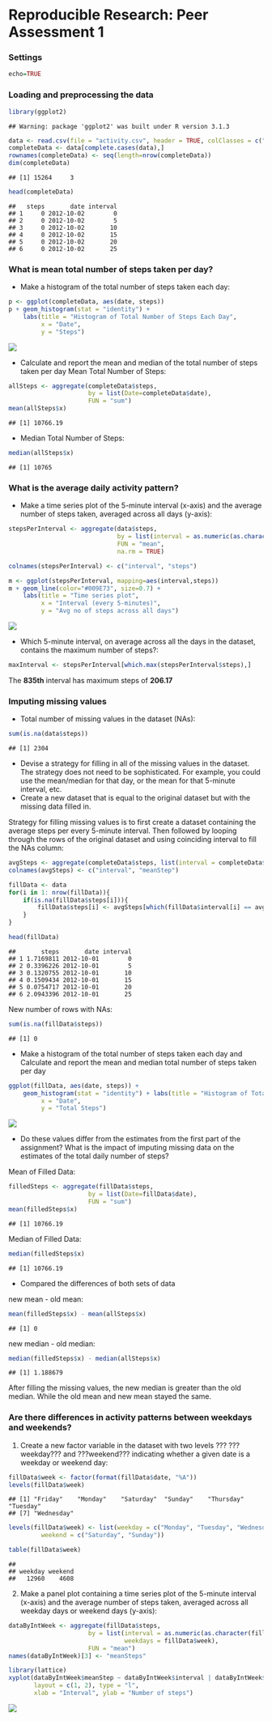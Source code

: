 # Reproducible Research: Peer Assessment 1
### Settings

```r
echo=TRUE
```

### Loading and preprocessing the data

```r
library(ggplot2)
```

```
## Warning: package 'ggplot2' was built under R version 3.1.3
```

```r
data <- read.csv(file = "activity.csv", header = TRUE, colClasses = c("integer","Date", "factor"))
completeData <- data[complete.cases(data),]
rownames(completeData) <- seq(length=nrow(completeData))
dim(completeData)
```

```
## [1] 15264     3
```

```r
head(completeData)
```

```
##   steps       date interval
## 1     0 2012-10-02        0
## 2     0 2012-10-02        5
## 3     0 2012-10-02       10
## 4     0 2012-10-02       15
## 5     0 2012-10-02       20
## 6     0 2012-10-02       25
```


### What is mean total number of steps taken per day?
- Make a histogram of the total number of steps taken each day:

```r
p <- ggplot(completeData, aes(date, steps))
p + geom_histogram(stat = "identity") + 
    labs(title = "Histogram of Total Number of Steps Each Day",
         x = "Date", 
         y = "Steps")
```

![](PA1_template_files/figure-html/unnamed-chunk-3-1.png) 

- Calculate and report the mean and median of the total number of steps taken per day
Mean Total Number of Steps:

```r
allSteps <- aggregate(completeData$steps, 
                      by = list(Date=completeData$date), 
                      FUN = "sum")
mean(allSteps$x)
```

```
## [1] 10766.19
```

- Median Total Number of Steps:

```r
median(allSteps$x)
```

```
## [1] 10765
```

### What is the average daily activity pattern?

- Make a time series plot of the 5-minute interval (x-axis) and the average number of steps taken, averaged across all days (y-axis):

```r
stepsPerInterval <- aggregate(data$steps, 
                              by = list(interval = as.numeric(as.character(data$interval))), 
                              FUN = "mean", 
                              na.rm = TRUE)

colnames(stepsPerInterval) <- c("interval", "steps")

m <- ggplot(stepsPerInterval, mapping=aes(interval,steps))
m + geom_line(color="#009E73", size=0.7) + 
    labs(title = "Time series plot", 
         x = "Interval (every 5-minutes)", 
         y = "Avg no of steps across all days")
```

![](PA1_template_files/figure-html/unnamed-chunk-6-1.png) 

- Which 5-minute interval, on average across all the days in the dataset, contains the maximum number of steps?:

```r
maxInterval <- stepsPerInterval[which.max(stepsPerInterval$steps),]
```
The **835th** interval has maximum steps of **206.17**


### Imputing missing values

- Total number of missing values in the dataset (NAs):

```r
sum(is.na(data$steps))
```

```
## [1] 2304
```
- Devise a strategy for filling in all of the missing values in the dataset. The strategy does not need to be sophisticated. For example, you could use the mean/median for that day, or the mean for that 5-minute interval, etc.
- Create a new dataset that is equal to the original dataset but with the missing data filled in.

Strategy for filling missing values is to first create a dataset containing the average steps per every 5-minute interval. Then followed by looping through the rows of the original dataset and using coinciding interval to fill the NAs column:

```r
avgSteps <- aggregate(completeData$steps, list(interval = completeData$interval), FUN = "mean")
colnames(avgSteps) <- c("interval", "meanStep")

fillData <- data
for(i in 1: nrow(fillData)){
    if(is.na(fillData$steps[i])){
        fillData$steps[i] <- avgSteps[which(fillData$interval[i] == avgSteps$interval), ]$meanStep
    }
}

head(fillData)
```

```
##       steps       date interval
## 1 1.7169811 2012-10-01        0
## 2 0.3396226 2012-10-01        5
## 3 0.1320755 2012-10-01       10
## 4 0.1509434 2012-10-01       15
## 5 0.0754717 2012-10-01       20
## 6 2.0943396 2012-10-01       25
```

New number of rows with NAs:

```r
sum(is.na(fillData$steps))
```

```
## [1] 0
```

- Make a histogram of the total number of steps taken each day and Calculate and report the mean and median total number of steps taken per day

```r
ggplot(fillData, aes(date, steps)) + 
    geom_histogram(stat = "identity") + labs(title = "Histogram of Total Number of Steps Each Day (Without Missing Data)",
         x = "Date", 
         y = "Total Steps")
```

![](PA1_template_files/figure-html/unnamed-chunk-11-1.png) 

- Do these values differ from the estimates from the first part of the assignment? What is the impact of imputing missing data on the estimates of the total daily number of steps?

Mean of Filled Data:

```r
filledSteps <- aggregate(fillData$steps, 
                      by = list(Date=fillData$date), 
                      FUN = "sum")
mean(filledSteps$x)
```

```
## [1] 10766.19
```

Median of Filled Data:

```r
median(filledSteps$x)
```

```
## [1] 10766.19
```

- Compared the differences of both sets of data

new mean - old mean:

```r
mean(filledSteps$x) - mean(allSteps$x)
```

```
## [1] 0
```

new median - old median:

```r
median(filledSteps$x) - median(allSteps$x)
```

```
## [1] 1.188679
```

After filling the missing values, the new median is greater than the old median. While the old mean and new mean stayed the same.


### Are there differences in activity patterns between weekdays and weekends?

1. Create a new factor variable in the dataset with two levels ??? ???weekday??? and ???weekend??? indicating whether a given date is a weekday or weekend day:


```r
fillData$week <- factor(format(fillData$date, "%A"))
levels(fillData$week)
```

```
## [1] "Friday"    "Monday"    "Saturday"  "Sunday"    "Thursday"  "Tuesday"  
## [7] "Wednesday"
```


```r
levels(fillData$week) <- list(weekday = c("Monday", "Tuesday", "Wednesday", "Thursday", "Friday"), 
         weekend = c("Saturday", "Sunday"))

table(fillData$week)
```

```
## 
## weekday weekend 
##   12960    4608
```

2. Make a panel plot containing a time series plot of the 5-minute interval (x-axis) and the average number of steps taken, averaged across all weekday days or weekend days (y-axis):


```r
dataByIntWeek <- aggregate(fillData$steps, 
                      by = list(interval = as.numeric(as.character(fillData$interval)),
                                weekdays = fillData$week), 
                      FUN = "mean")
names(dataByIntWeek)[3] <- "meanSteps"

library(lattice)
xyplot(dataByIntWeek$meanStep ~ dataByIntWeek$interval | dataByIntWeek$weekdays, 
       layout = c(1, 2), type = "l", 
       xlab = "Interval", ylab = "Number of steps")
```

![](PA1_template_files/figure-html/unnamed-chunk-18-1.png) 
